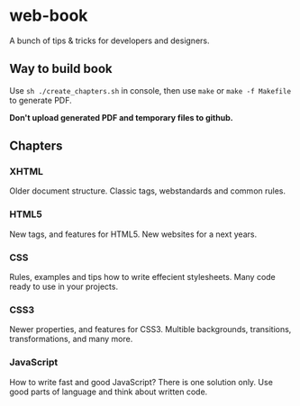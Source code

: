 # web-book

A bunch of tips &amp; tricks for developers and designers.

## Way to build book

Use `sh ./create_chapters.sh` in console, then use `make` or `make -f Makefile` to generate PDF.

**Don't upload generated PDF and temporary files to github.**

## Chapters

### XHTML

Older document structure. Classic tags, webstandards and common rules.

### HTML5

New tags, and features for HTML5. New websites for a next years.

### CSS

Rules, examples and tips how to write effecient stylesheets. Many code ready to use in your projects.

### CSS3

Newer properties, and features for CSS3. Multible backgrounds, transitions, transformations, and many more.

### JavaScript

How to write fast and good JavaScript? There is one solution only. Use good parts of language and think about written code.
